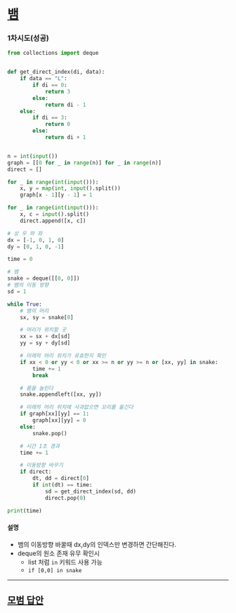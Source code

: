 # [뱀](https://www.acmicpc.net/problem/3190)

### 1차시도(성공)

```python
from collections import deque


def get_direct_index(di, data):
    if data == "L":
        if di == 0:
            return 3
        else:
            return di - 1
    else:
        if di == 3:
            return 0
        else:
            return di + 1


n = int(input())
graph = [[0 for _ in range(n)] for _ in range(n)]
direct = []

for _ in range(int(input())):
    x, y = map(int, input().split())
    graph[x - 1][y - 1] = 1

for _ in range(int(input())):
    x, c = input().split()
    direct.append([x, c])

# 상 우 하 좌
dx = [-1, 0, 1, 0]
dy = [0, 1, 0, -1]

time = 0

# 뱀
snake = deque([[0, 0]])
# 뱀의 이동 방향
sd = 1

while True:
    # 뱀의 머리
    sx, sy = snake[0]

    # 머리가 위치할 곳
    xx = sx + dx[sd]
    yy = sy + dy[sd]

    # 미래의 머리 위치가 유효한지 확인
    if xx < 0 or yy < 0 or xx >= n or yy >= n or [xx, yy] in snake:
        time += 1
        break

    # 몸을 늘린다
    snake.appendleft([xx, yy])

    # 미래의 머리 위치에 사과없으면 꼬리를 옮긴다
    if graph[xx][yy] == 1:
        graph[xx][yy] = 0
    else:
        snake.pop()

    # 시간 1초 경과
    time += 1

    # 이동방향 바꾸기
    if direct:
        dt, dd = direct[0]
        if int(dt) == time:
            sd = get_direct_index(sd, dd)
            direct.pop(0)

print(time)
```

#### 설명

- 뱀의 이동방향 바꿀때 dx,dy의 인덱스만 변경하면 간단해진다.
- deque의 원소 존재 유무 확인시
    - list 처럼 `in` 키워드 사용 가능
    - `if [0,0] in snake`

---

## [모범 답안](https://github.com/ndb796/python-for-coding-test/blob/master/12/5.py)

```python

```